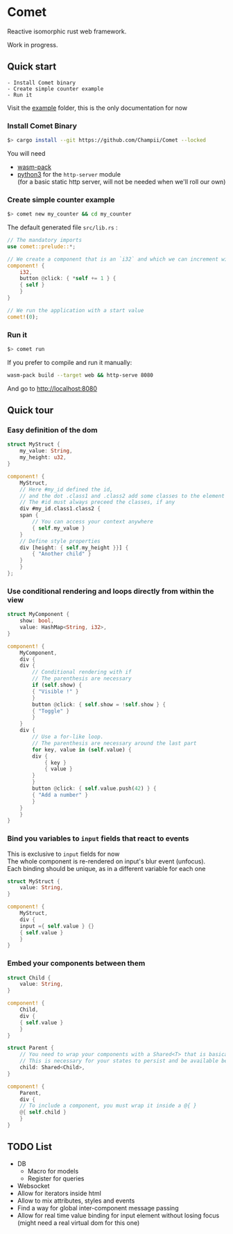 # Comet

Reactive isomorphic rust web framework.

Work in progress.

## Quick start

    - Install Comet binary
    - Create simple counter example
    - Run it

Visit the [example](https://github.com/Champii/Comet/tree/master/examples) folder, this is the only documentation for now

### Install Comet Binary

```bash
$> cargo install --git https://github.com/Champii/Comet --locked
```

You will need
- [wasm-pack](https://rustwasm.github.io/wasm-pack/installer/)
- [python3](https://www.python.org/downloads/) for the `http-server` module  
  (for a basic static http server, will not be needed when we'll roll our own)

### Create simple counter example

```bash
$> comet new my_counter && cd my_counter
```

The default generated file `src/lib.rs` :

```rust
// The mandatory imports
use comet::prelude::*;

// We create a component that is an `i32` and which we can increment with a button
component! {
    i32,
    button @click: { *self += 1 } {
	{ self }
    }
}

// We run the application with a start value
comet!(0);
```

### Run it

```bash
$> comet run
```

If you prefer to compile and run it manually:

```bash
wasm-pack build --target web && http-serve 8080
```


And go to [http://localhost:8080](http://localhost:8080)

## Quick tour

### Easy definition of the dom

```rust
struct MyStruct {
    my_value: String,
    my_height: u32,
}

component! {
    MyStruct,
    // Here #my_id defined the id,
    // and the dot .class1 and .class2 add some classes to the element
    // The #id must always preceed the classes, if any
    div #my_id.class1.class2 {
	span {
	    // You can access your context anywhere
	    { self.my_value }
	}
	// Define style properties
	div [height: { self.my_height }}] {
	    { "Another child" }
	}
    }
};

```

### Use conditional rendering and loops directly from within the view

```rust
struct MyComponent {
    show: bool,
    value: HashMap<String, i32>,
}

component! {
    MyComponent,
    div {
	div {
	    // Conditional rendering with if
	    // The parenthesis are necessary
	    if (self.show) {
		{ "Visible !" }
	    }
	    button @click: { self.show = !self.show } {
		{ "Toggle" }
	    }
	}
	div {
	    // Use a for-like loop.
	    // The parenthesis are necessary around the last part
	    for key, value in (self.value) {
		div {
		    { key }
		    { value }
		}
	    }
	    button @click: { self.value.push(42) } {
		{ "Add a number" }
	    }
	}
    }
}
```

### Bind you variables to `input` fields that react to events

This is exclusive to `input` fields for now  
The whole component is re-rendered on input's blur event (unfocus).  
Each binding should be unique, as in a different variable for each one

```rust
struct MyStruct {
    value: String,
}

component! {
    MyStruct,
    div {
	input ={ self.value } {}
	{ self.value }
    }
}
```

### Embed your components between them

```rust
struct Child {
    value: String,
}

component! {
    Child,
    div {
	{ self.value }
    }
}

struct Parent {
    // You need to wrap your components with a Shared<T> that is basically a Rc<RefCell<T>>
    // This is necessary for your states to persist and be available between each render
    child: Shared<Child>,
}

component! {
    Parent,
    div {
	// To include a component, you must wrap it inside a @{ }
	@{ self.child }
    }
}
```

## TODO List
- DB
    - Macro for models
    - Register for queries
- Websocket
- Allow for iterators inside html
- Allow to mix attributes, styles and events
- Find a way for global inter-component message passing
- Allow for real time value binding for input element without losing focus (might need a real virtual dom for this one)

